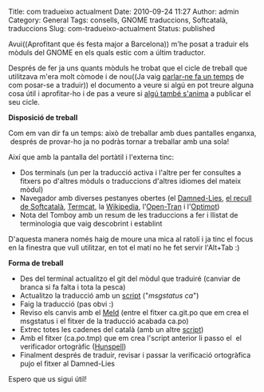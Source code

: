 Title: com tradueixo actualment
Date: 2010-09-24 11:27
Author: admin
Category: General
Tags: consells, GNOME traduccions, Softcatalà, traduccions
Slug: com-tradueixo-actualment
Status: published

Avui((Aprofitant que és festa major a Barcelona)) m'he posat a traduir els mòduls del GNOME en els quals estic com a últim traductor.

Després de fer ja uns quants mòduls he trobat que el cicle de treball que utilitzava m'era molt còmode i de nou((Ja vaig [parlar-ne fa un temps](http://gil.badall.net/2007/06/01/com-tradueixo/ "Entrada al bloc en que comentava quin cicle de treball utilitzar per ajudar en els projectes de traducció de Softcatalà") de com posar-se a traduir)) el documento a veure si algú en pot treure alguna cosa útil i aprofitar-ho i de pas a veure si [algú també s'anima](http://softcatala.cat/planeta "Planeta Softcatalà, on es publiquen les entrades al bloc de diversos membres de Softcatalà") a publicar el seu cicle.

**Disposició de treball**

Com em van dir fa un temps: això de treballar amb dues pantalles enganxa,  després de provar-ho ja no podràs tornar a treballar amb una sola!

Així que amb la pantalla del portàtil i l'externa tinc:

- Dos terminals (un per la traducció activa i l'altre per fer consultes a fitxers po d'altres mòduls o traduccions d'altres idiomes del mateix mòdul)
- Navegador amb diverses pestanyes obertes (el [Damned-Lies](http://l10n.gnome.org "Pàgina web del GNOME pensada per als traductors, amb estadístiques i diverses funcions que ajuden al cicle de treball de traducció"), [el recull de Softcatalà](http://www.softcatala.cat/recull.html "Pàgina del recull de termes de Softcatalà"), [Termcat](http://www.termcat.cat "Pàgina web del centre de terminologia de la Generalitat"), la [Wikipedia](http://www.wikipedia.org "Fa falta descripció? :)"), l'[Open-Tran](http://ca.en.open-tran.eu "Pàgina que permet fer cerques per parelles d'idiomes sobre traduccions de projectes lliures") i l'[Optimot](http://optimot.gencat.cat "Portal de la Generalitat que és un aglutinador de coneixement relacionat amb lingüística, criteris, diccionaris, recomanacions ..."))
- Nota del Tomboy amb un resum de les traduccions a fer i llistat de terminologia que vaig descobrint i establint

D'aquesta manera només haig de moure una mica al ratolí i ja tinc el focus en la finestra que vull utilitzar, en tot el matí no he fet servir l'Alt+Tab :)

**Forma de treball**

- Des del terminal actualitzo el git del mòdul que traduiré (canviar de branca si fa falta i tota la pesca)
- Actualitzo la traducció amb un [script](http://gil.badall.net/wp-content/uploads/2010/09/msgstatus "Script que faig servir per actualitzar la traducció") ("*msgstatus ca*")
- Faig la traducció (pas obvi :)
- Reviso els canvis amb el [Meld](http://meld.sourceforge.net/ "Magnífic programa que permet comparar dos o tres fitxers i fins i tot directoris i que permet enviar canvis cap a una o altra direcció") (entre el fitxer ca.git.po que em crea el msgstatus i el fitxer de la traducció acabada ca.po)
- Extrec totes les cadenes del català (amb un altre [script](http://gil.badall.net/wp-content/uploads/2010/09/msgstatus "Script que agafa un fitxer po i en crea un altre on només hi ha el text en català"))
- Amb el fitxer (ca.po.tmp) que em crea l'script anterior li passo el  el verificador ortogràfic ([Hunspell](http://en.wikipedia.org/wiki/Hunspell "Entrada a la wikipedia anglesa sobre el verificador ortogràfic Hunspell"))
- Finalment després de traduir, revisar i passar la verificació ortogràfica pujo el fitxer al Damned-Lies

Espero que us sigui útil!

